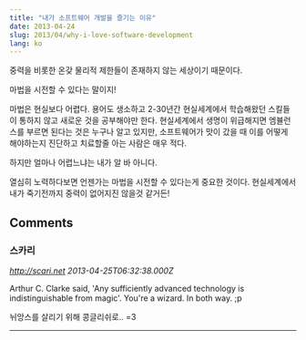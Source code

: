 ```yaml
---
title: "내가 소프트웨어 개발을 즐기는 이유"
date: 2013-04-24
slug: 2013/04/why-i-love-software-development
lang: ko
---
```


중력을 비롯한 온갖 물리적 제한들이 존재하지 않는 세상이기 때문이다.

마법을 시전할 수 있다는 말이지!

마법은 현실보다 어렵다. 용어도 생소하고 2-30년간 현실세계에서 학습해왔던 스킬들이 통하지 않고 새로운 것을 공부해야만 한다. 현실세계에서 생명이 위급해지면 엠뷸런스를 부르면 된다는 것은 누구나 알고 있지만, 소프트웨어가 맛이 갔을 때 이를 어떻게 해야하는지 진단하고 치료할줄 아는 사람은 매우 적다.

하지만 얼마나 어렵느냐는 내가 알 바 아니다.

열심히 노력하다보면 언젠가는 마법을 시전할 수 있다는게 중요한 것이다. 현실세계에서 내가 죽기전까지 중력이 없어지진 않을것 같거든!

## Comments

### 스카리
*http://scari.net*
*2013-04-25T06:32:38.000Z*

Arthur C. Clarke said, 'Any sufficiently advanced technology is indistinguishable from magic'.
You're a wizard. In both way. ;p

뉘앙스를 살리기 위해 콩글리쉬로.. =3

---

